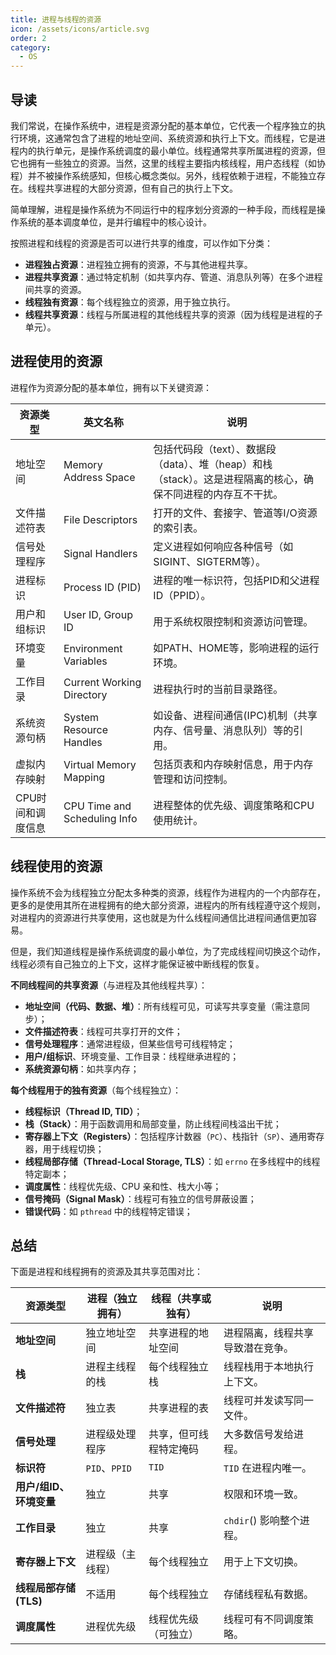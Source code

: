 ```yaml
---
title: 进程与线程的资源
icon: /assets/icons/article.svg
order: 2
category:
  - OS
---
```


## 导读

我们常说，在操作系统中，进程是资源分配的基本单位，它代表一个程序独立的执行环境，这通常包含了进程的地址空间、系统资源和执行上下文。而线程，它是进程内的执行单元，是操作系统调度的最小单位。线程通常共享所属进程的资源，但它也拥有一些独立的资源。当然，这里的线程主要指内核线程，用户态线程（如协程）并不被操作系统感知，但核心概念类似。另外，线程依赖于进程，不能独立存在。线程共享进程的大部分资源，但有自己的执行上下文。

简单理解，进程是操作系统为不同运行中的程序划分资源的一种手段，而线程是操作系统的基本调度单位，是并行编程中的核心设计。

按照进程和线程的资源是否可以进行共享的维度，可以作如下分类：

- **进程独占资源**：进程独立拥有的资源，不与其他进程共享。
- **进程共享资源**：通过特定机制（如共享内存、管道、消息队列等）在多个进程间共享的资源。
- **线程独有资源**：每个线程独立的资源，用于独立执行。
- **线程共享资源**：线程与所属进程的其他线程共享的资源（因为线程是进程的子单元）。

## 进程使用的资源

进程作为资源分配的基本单位，拥有以下关键资源：

| 资源类型 | 英文名称 | 说明 |
|---------|---------|------|
| 地址空间 | Memory Address Space | 包括代码段（text）、数据段（data）、堆（heap）和栈（stack）。这是进程隔离的核心，确保不同进程的内存互不干扰。 |
| 文件描述符表 | File Descriptors | 打开的文件、套接字、管道等I/O资源的索引表。 |
| 信号处理程序 | Signal Handlers | 定义进程如何响应各种信号（如SIGINT、SIGTERM等）。 |
| 进程标识 | Process ID (PID) | 进程的唯一标识符，包括PID和父进程ID（PPID）。 |
| 用户和组标识 | User ID, Group ID | 用于系统权限控制和资源访问管理。 |
| 环境变量 | Environment Variables | 如PATH、HOME等，影响进程的运行环境。 |
| 工作目录 | Current Working Directory | 进程执行时的当前目录路径。 |
| 系统资源句柄 | System Resource Handles | 如设备、进程间通信(IPC)机制（共享内存、信号量、消息队列）等的引用。 |
| 虚拟内存映射 | Virtual Memory Mapping | 包括页表和内存映射信息，用于内存管理和访问控制。 |
| CPU时间和调度信息 | CPU Time and Scheduling Info | 进程整体的优先级、调度策略和CPU使用统计。 |

## 线程使用的资源

操作系统不会为线程独立分配太多种类的资源，线程作为进程内的一个内部存在，更多的是使用其所在进程拥有的绝大部分资源，进程内的所有线程遵守这个规则，对进程内的资源进行共享使用，这也就是为什么线程间通信比进程间通信更加容易。

但是，我们知道线程是操作系统调度的最小单位，为了完成线程间切换这个动作，线程必须有自己独立的上下文，这样才能保证被中断线程的恢复。

**不同线程间的共享资源**（与进程及其他线程共享）：

- **地址空间（代码、数据、堆）**：所有线程可见，可读写共享变量（需注意同步）；
- **文件描述符表**：线程可共享打开的文件；
- **信号处理程序**：通常进程级，但某些信号可线程特定；
- **用户/组标识**、环境变量、工作目录：线程继承进程的；
- **系统资源句柄**：如共享内存；

**每个线程用于的独有资源**（每个线程独立）：

- **线程标识（Thread ID, TID）**；
- **栈（Stack）**：用于函数调用和局部变量，防止线程间栈溢出干扰；
- **寄存器上下文（Registers）**：包括程序计数器（`PC`）、栈指针（`SP`）、通用寄存器，用于线程切换；
- **线程局部存储（Thread-Local Storage, TLS）**：如 `errno` 在多线程中的线程特定副本；
- **调度属性**：线程优先级、CPU 亲和性、栈大小等；
- **信号掩码（Signal Mask）**：线程可有独立的信号屏蔽设置；
- **错误代码**：如 `pthread` 中的线程特定错误；

## 总结

下面是进程和线程拥有的资源及其共享范围对比：

| 资源类型                | 进程（独立拥有） | 线程（共享或独有）     | 说明                             |
| ----------------------- | ---------------- | ---------------------- | -------------------------------- |
| **地址空间**            | 独立地址空间     | 共享进程的地址空间     | 进程隔离，线程共享导致潜在竞争。 |
| **栈**                  | 进程主线程的栈   | 每个线程独立栈         | 线程栈用于本地执行上下文。       |
| **文件描述符**          | 独立表           | 共享进程的表           | 线程可并发读写同一文件。         |
| **信号处理**            | 进程级处理程序   | 共享，但可线程特定掩码 | 大多数信号发给进程。             |
| **标识符**              | `PID`、`PPID`    | `TID`                  | `TID` 在进程内唯一。             |
| **用户/组ID、环境变量** | 独立             | 共享                   | 权限和环境一致。                 |
| **工作目录**            | 独立             | 共享                   | `chdir`() 影响整个进程。         |
| **寄存器上下文**        | 进程级（主线程） | 每个线程独立           | 用于上下文切换。                 |
| **线程局部存储 (TLS)**  | 不适用           | 每个线程独立           | 存储线程私有数据。               |
| **调度属性**            | 进程优先级       | 线程优先级（可独立）   | 线程可有不同调度策略。           |
